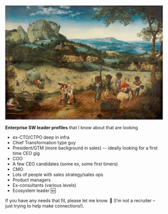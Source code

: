![haymaking](https://github.com/akash-d-bhatia/hacks/blob/4a6144786999c1e30083ee66df2389adbdd5475d/images/haymaking.jpeg)

**Enterprise SW leader profiles** that I know about that are looking

* ex-CTO/CTPO deep in infra
* Chief Transformation type guy
* President/GTM (more background in sales) -- ideally looking for a first time CEO gig
* COO
* A few CEO candidates (some ex, some first timers)
* CMO
* Lots of people with sales strategy/sales ops
* Product managers
* Ex-consultants (various levels)
* Ecosystem leader 🆕

If you have any needs that fit, please let me know. 🙏 (I’m not a recruiter – just trying to help make connections!).
